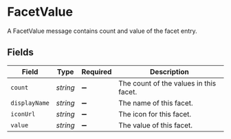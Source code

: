 # FacetValue

A FacetValue message contains count and value of the facet entry.


## Fields

| Field                                  | Type                                   | Required                               | Description                            |
| -------------------------------------- | -------------------------------------- | -------------------------------------- | -------------------------------------- |
| `count`                                | *string*                               | :heavy_minus_sign:                     | The count of the values in this facet. |
| `displayName`                          | *string*                               | :heavy_minus_sign:                     | The name of this facet.                |
| `iconUrl`                              | *string*                               | :heavy_minus_sign:                     | The icon for this facet.               |
| `value`                                | *string*                               | :heavy_minus_sign:                     | The value of this facet.               |